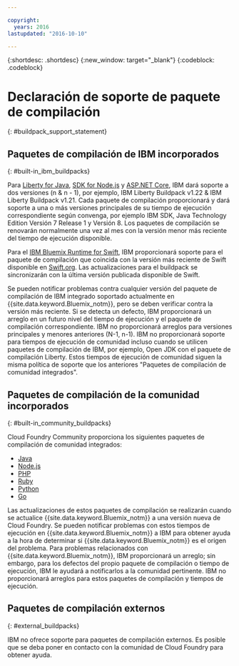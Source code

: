 ```yaml
---

copyright:
  years: 2016
lastupdated: "2016-10-10"

---
```


{:shortdesc: .shortdesc}
{:new_window: target="_blank"}
{:codeblock: .codeblock}

# Declaración de soporte de paquete de compilación
{: #buildpack_support_statement}


## Paquetes de compilación de IBM incorporados
{: #built-in_ibm_buildpacks}

Para [Liberty for Java](../runtimes/liberty/index.html), [SDK for Node.js](../runtimes/nodejs/index.html) y [ASP.NET Core](../runtimes/dotnet/index.html), IBM dará soporte a dos versiones (n & n - 1), por ejemplo, IBM Liberty Buildpack v1.22 & IBM Liberty Buildpack v1.21. Cada paquete de compilación proporcionará y dará soporte a una o más versiones principales de su tiempo de ejecución correspondiente según convenga, por ejemplo IBM SDK, Java Technology Edition Versión 7 Release 1 y Versión 8. Los paquetes de compilación se renovarán normalmente una vez al mes con la versión menor más reciente del tiempo de ejecución disponible. 

Para el [IBM Bluemix Runtime for Swift](../runtimes/swift/index.html), IBM proporcionará soporte para el paquete de compilación que coincida con la versión más reciente de Swift disponible en [Swift.org](http://swift.org). Las actualizaciones para el buildpack se sincronizarán con la última versión publicada disponible de Swift.

Se pueden notificar problemas contra cualquier versión del paquete de compilación de IBM integrado soportado actualmente en {{site.data.keyword.Bluemix_notm}}, pero se deben verificar contra la versión más reciente. Si se detecta un defecto, IBM proporcionará un arreglo en un futuro nivel del tiempo de ejecución y el paquete de compilación correspondiente. IBM no proporcionará arreglos para versiones principales y menores anteriores (N-1, n-1). IBM no proporcionará soporte para tiempos de ejecución de comunidad incluso cuando se utilicen paquetes de compilación de IBM, por ejemplo, Open JDK con el paquete de compilación Liberty. Estos tiempos de ejecución de comunidad siguen la misma política de soporte que los anteriores "Paquetes de compilación de comunidad integrados".

## Paquetes de compilación de la comunidad incorporados
{: #built-in_community_buildpacks}

Cloud Foundry Community proporciona los siguientes paquetes de compilación de comunidad integrados:

* [Java](../runtimes/tomcat/index.html)
* [Node.js](https://github.com/cloudfoundry/nodejs-buildpack)
* [PHP](../runtimes/php/index.html)
* [Ruby](../runtimes/ruby/index.html)
* [Python](../runtimes/python/index.html)
* [Go](../runtimes/go/index.html)

Las actualizaciones de estos paquetes de compilación se realizarán cuando se actualice {{site.data.keyword.Bluemix_notm}} a una versión nueva de Cloud Foundry. Se pueden notificar problemas con estos tiempos de ejecución en {{site.data.keyword.Bluemix_notm}} a IBM para obtener ayuda a la hora de determinar si {{site.data.keyword.Bluemix_notm}} es el origen del problema. Para problemas relacionados con {{site.data.keyword.Bluemix_notm}}, IBM proporcionará un arreglo; sin embargo, para los defectos del propio paquete de compilación o tiempo de ejecución, IBM le ayudará a notificarlos a la comunidad pertinente. IBM no proporcionará arreglos para estos paquetes de compilación y tiempos de ejecución.

## Paquetes de compilación externos
{: #external_buildpacks}


IBM no ofrece soporte para paquetes de compilación externos. Es posible que se deba poner en contacto con la comunidad de Cloud Foundry para obtener ayuda.
